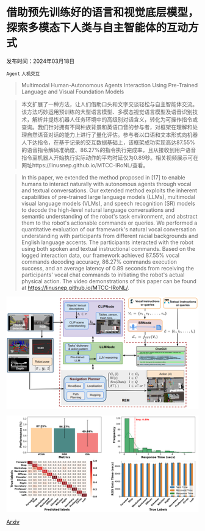 # 借助预先训练好的语言和视觉底层模型，探索多模态下人类与自主智能体的互动方式

发布时间：2024年03月18日

`Agent` `人机交互`

> Multimodal Human-Autonomous Agents Interaction Using Pre-Trained Language and Visual Foundation Models

> 本文扩展了一种方法，让人们借助口头和文字交谈轻松与自主智能体交流。该方法巧妙运用预训练的大型语言模型、多模态视觉语言模型及语音识别技术，解析并提炼机器人任务环境中的高级别对话含义，转化为可操作指令或查询。我们针对拥有不同种族背景和英语口音的参与者，对框架在理解和处理自然语音对话的能力上进行了量化评估。参与者以口语和文本形式向机器人下达指令，在基于记录的交互数据基础上，该框架成功实现高达87.55%的语音指令解码准确度、86.27%的指令执行完成率，且从接收到用户语音指令至机器人开始执行实际动作的平均时延仅为0.89秒。相关视频展示可在网址https://linusnep.github.io/MTCC-IRoNL/查看。

> In this paper, we extended the method proposed in [17] to enable humans to interact naturally with autonomous agents through vocal and textual conversations. Our extended method exploits the inherent capabilities of pre-trained large language models (LLMs), multimodal visual language models (VLMs), and speech recognition (SR) models to decode the high-level natural language conversations and semantic understanding of the robot's task environment, and abstract them to the robot's actionable commands or queries. We performed a quantitative evaluation of our framework's natural vocal conversation understanding with participants from different racial backgrounds and English language accents. The participants interacted with the robot using both spoken and textual instructional commands. Based on the logged interaction data, our framework achieved 87.55% vocal commands decoding accuracy, 86.27% commands execution success, and an average latency of 0.89 seconds from receiving the participants' vocal chat commands to initiating the robot's actual physical action. The video demonstrations of this paper can be found at https://linusnep.github.io/MTCC-IRoNL/.

![借助预先训练好的语言和视觉底层模型，探索多模态下人类与自主智能体的互动方式](../../../paper_images/2403.12273/method.png)

![借助预先训练好的语言和视觉底层模型，探索多模态下人类与自主智能体的互动方式](../../../paper_images/2403.12273/metrics.png)

[Arxiv](https://arxiv.org/abs/2403.12273)